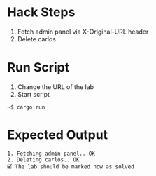 # Hack Steps

1. Fetch admin panel via X-Original-URL header
2. Delete carlos

# Run Script

1. Change the URL of the lab
2. Start script

```
~$ cargo run
```

# Expected Output

```
1. Fetching admin panel.. OK
2. Deleting carlos.. OK
🗹 The lab should be marked now as solved
```
